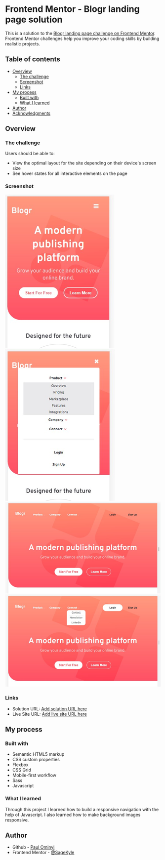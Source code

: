 # Frontend Mentor - Blogr landing page solution

This is a solution to the [Blogr landing page challenge on Frontend Mentor](https://www.frontendmentor.io/challenges/blogr-landing-page-EX2RLAApP). Frontend Mentor challenges help you improve your coding skills by building realistic projects. 

## Table of contents

- [Overview](#overview)
  - [The challenge](#the-challenge)
  - [Screenshot](#screenshot)
  - [Links](#links)
- [My process](#my-process)
  - [Built with](#built-with)
  - [What I learned](#what-i-learned)
- [Author](#author)
- [Acknowledgments](#acknowledgments)


## Overview

### The challenge

Users should be able to:

- View the optimal layout for the site depending on their device's screen size
- See hover states for all interactive elements on the page

### Screenshot

![Mobile view](/blogr%20-%20mobile-view.jpg)
![Mobile view - menus](/blogr%20-%20mobile-view-menu.jpg)
![Desktop view](/blogr%20-%20desktop-view.jpg)
![Desktop view - active](/blogr%20-%20desktop-view-active.jpg)

### Links

- Solution URL: [Add solution URL here](https://your-solution-url.com)
- Live Site URL: [Add live site URL here](https://your-live-site-url.com)

## My process

### Built with

- Semantic HTML5 markup
- CSS custom properties
- Flexbox
- CSS Grid
- Mobile-first workflow
- Sass
- Javascript

### What I learned

Through this project I learned how to build a responsive navigation with the help of Javascript. I also learned how to make background images responsive.


## Author

- Github - [Paul Ominyi](https://github.com/SageKyle)
- Frontend Mentor - [@SageKyle](https://www.frontendmentor.io/profile/SageKyle)
